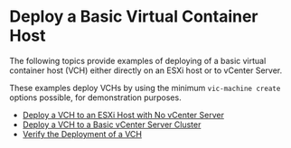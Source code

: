 # Deploy a Basic Virtual Container Host #

The following topics provide examples of deploying of a basic virtual container host (VCH) either directly on an ESXi host or to vCenter Server.

These examples deploy VCHs by using the minimum `vic-machine create` options possible, for demonstration purposes.

- [Deploy a VCH to an ESXi Host with No vCenter Server](deploy_vch_esxi.md)
- [Deploy a VCH to a Basic vCenter Server Cluster](deploy_vch_vcenter.md)
- [Verify the Deployment of a VCH](verify_vch_deployment.md)